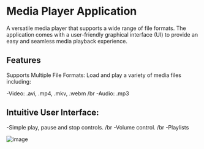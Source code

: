 # Media Player Application
A versatile media player that supports a wide range of file formats. The application comes with a user-friendly graphical interface (UI) to provide an easy and seamless media playback experience.

## Features
Supports Multiple File Formats: Load and play a variety of media files including:

-Video: .avi, .mp4, .mkv, .webm /br
-Audio: .mp3

## Intuitive User Interface:

-Simple play, pause and stop controls. /br
-Volume control. /br
-Playlists 

![image](https://github.com/user-attachments/assets/9998f91b-bad2-4902-9524-82a4651524fb)

